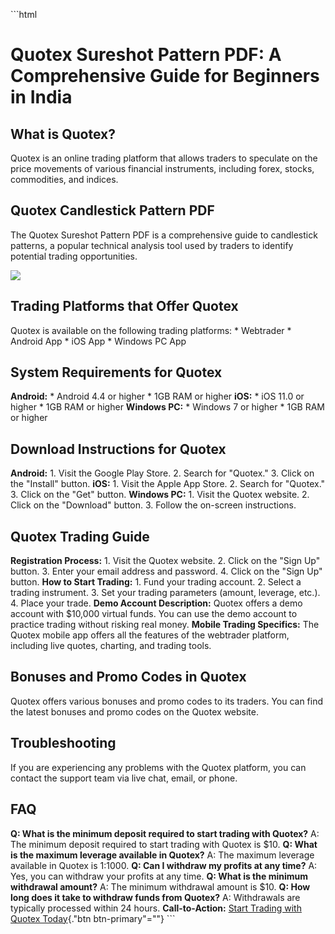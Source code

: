 \`\`\`html

# Quotex Sureshot Pattern PDF: A Comprehensive Guide for Beginners in India

## What is Quotex?

Quotex is an online trading platform that allows traders to speculate on
the price movements of various financial instruments, including forex,
stocks, commodities, and indices.

## Quotex Candlestick Pattern PDF

The Quotex Sureshot Pattern PDF is a comprehensive guide to candlestick
patterns, a popular technical analysis tool used by traders to identify
potential trading opportunities.

[![](https://static.quotex.io/files/4_en/300_250.jpg)](https://traff.sbs/brokerqxlid)

## Trading Platforms that Offer Quotex

Quotex is available on the following trading platforms: \* Webtrader \*
Android App \* iOS App \* Windows PC App

## System Requirements for Quotex

**Android:** \* Android 4.4 or higher \* 1GB RAM or higher **iOS:** \*
iOS 11.0 or higher \* 1GB RAM or higher **Windows PC:** \* Windows 7 or
higher \* 1GB RAM or higher

## Download Instructions for Quotex

**Android:** 1. Visit the Google Play Store. 2. Search for
"Quotex." 3. Click on the "Install" button. **iOS:** 1.
Visit the Apple App Store. 2. Search for "Quotex." 3. Click on the
"Get" button. **Windows PC:** 1. Visit the Quotex website. 2.
Click on the "Download" button. 3. Follow the on-screen
instructions.

## Quotex Trading Guide

**Registration Process:** 1. Visit the Quotex website. 2. Click on the
"Sign Up" button. 3. Enter your email address and password. 4.
Click on the "Sign Up" button. **How to Start Trading:** 1. Fund
your trading account. 2. Select a trading instrument. 3. Set your
trading parameters (amount, leverage, etc.). 4. Place your trade. **Demo
Account Description:** Quotex offers a demo account with \$10,000
virtual funds. You can use the demo account to practice trading without
risking real money. **Mobile Trading Specifics:** The Quotex mobile app
offers all the features of the webtrader platform, including live
quotes, charting, and trading tools.

## Bonuses and Promo Codes in Quotex

Quotex offers various bonuses and promo codes to its traders. You can
find the latest bonuses and promo codes on the Quotex website.

## Troubleshooting

If you are experiencing any problems with the Quotex platform, you can
contact the support team via live chat, email, or phone.

## FAQ

**Q: What is the minimum deposit required to start trading with
Quotex?** A: The minimum deposit required to start trading with Quotex
is \$10. **Q: What is the maximum leverage available in Quotex?** A: The
maximum leverage available in Quotex is 1:1000. **Q: Can I withdraw my
profits at any time?** A: Yes, you can withdraw your profits at any
time. **Q: What is the minimum withdrawal amount?** A: The minimum
withdrawal amount is \$10. **Q: How long does it take to withdraw funds
from Quotex?** A: Withdrawals are typically processed within 24 hours.
**Call-to-Action:** [Start Trading with Quotex
Today](\%22https://traff.sbs/brokerqxlid\%22){."btn
btn-primary"=""} \`\`\`

